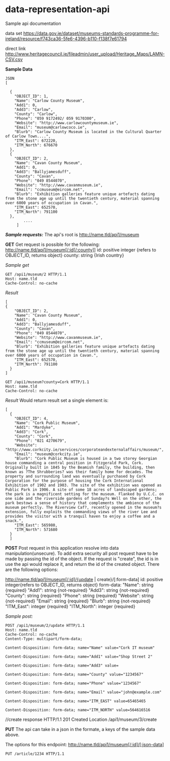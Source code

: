 # data-representation-api
Sample api documentation

data set
https://data.gov.ie/dataset/museums-standards-programme-for-ireland/resource/f743ca36-5fe6-4396-b110-f138f7e61794

direct link
http://www.heritagecouncil.ie/fileadmin/user_upload/Heritage_Maps/LAMN-CSV.csv

**Sample Data**

    JSON
    [
    
      {
        "OBJECT_ID": 1,
        "Name": "Carlow County Museum",
        "Add1": 0,
        "Add3": "Carlow",
        "County": "Carlow",
        "Phone": "059 9172492/ 059 9170300",
        "Website": "http://www.carlowcountymuseum.ie",
        "Email": "museum@carlowcoco.ie",
        "Blurb": "Carlow County Museum is located in the Cultural Quarter of Carlow Town....",
        "ITM_East": 672220,
        "ITM_North": 676670
      },
      {
        "OBJECT_ID": 2,
        "Name": "Cavan County Museum",
        "Add1": 0,
        "Add3": "Ballyjamesduff",
        "County": "Cavan",
        "Phone": "049 8544070",
        "Website": "http://www.cavanmuseum.ie",
        "Email": "ccmuseum@eircom.net",
        "Blurb": "Exhibition galleries feature unique artefacts dating from the stone age up until the twentieth century, material spanning over 6000 years of occupation in Cavan.",
        "ITM_East": 652570,
        "ITM_North": 791100
      },
            ....
         ]



***Sample requests:***
The api's root is http://name.tld/api1/museum

**GET**
Get request is possible for the following:
http://name.tld/api1/museum[/:id[/:county]]
id: positive integer {refers to OBJECT_ID, returns object}
county: string {Irish country}

*Sample get*

    GET /api1/museum/2 HTTP/1.1
    Host: name.tld
    Cache-Control: no-cache

*Result*

    [
    {
        "OBJECT_ID": 2,
        "Name": "Cavan County Museum",
        "Add1": 0,
        "Add3": "Ballyjamesduff",
        "County": "Cavan",
        "Phone": "049 8544070",
        "Website": "http://www.cavanmuseum.ie",
        "Email": "ccmuseum@eircom.net",
        "Blurb": "Exhibition galleries feature unique artefacts dating from the stone age up until the twentieth century, material spanning over 6000 years of occupation in Cavan.",
        "ITM_East": 652570,
        "ITM_North": 791100
      }
    ]

    GET /api1/museum?county=Cork HTTP/1.1
    Host: name.tld
    Cache-Control: no-cache

*Result*
Would return result set a single element is:

    [
      {
        "OBJECT_ID": 4,
        "Name": "Cork Public Museum",
        "Add1": "Mardyke",
        "Add3": "Cork",
        "County": "Cork",
        "Phone": "021 4270679",
        "Website": "http://www.corkcity.ie/services/corporateandexternalaffairs/museum/",
        "Email": "museum@corkcity.ie",
        "Blurb": "Cork Public Museum is housed in a two storey Georgian house commanding a central position in Fitzgerald Park, Cork. Originally built in 1845 by the Beamish family, the building, then known as ?The Shrubberies? was their family home for decades. The property and surrounding land was eventually purchased by Cork Corporation for the purpose of housing the Cork International Exhibition of 1902 and 1903. The site of the exhibition was opened as Public Park in 1906. A site of some 18 acres of landscaped gardens; the park is a magnificent setting for the museum. Flanked by U.C.C. on one side and the riverside gardens of Sunday?s Well on the other, the park bestows a sense of history that complements the ambience of the museum perfectly. The Riverview Caf?, recently opened in the museum?s extension, fully exploits the commanding views of the river Lee and provides the visitor with a tranquil haven to enjoy a coffee and a snack.",
        "ITM_East": 565980,
        "ITM_North": 571680
      }
      ]


**POST**
Post request in this application resolve into data manipulation(unsecure). To add extra security all post request have to be made by passing the id of the object. If the request is "create", the id is in use the api would replace it, and return the id of the created object.
There are the following options:

http://name.tld/api1/museum[/:id]/{update | create}/[:form-data]
id: positive integer{refers to OBJECT_ID, returns object}
form-data: 
    "Name": string {required}
    "Add1": string {not-required}
    "Add3": string {not-required}
    "County": string {required}
    "Phone": string {required}
    "Website": string {not-required}
    "Email": string {required}
    "Blurb": string {not-required}
    "ITM_East": integer {required}
    "ITM_North":  integer {required}

*Sample post:*

    POST /api1/museum/2/update HTTP/1.1
    Host: name.tld
    Cache-Control: no-cache
    Content-Type: multipart/form-data;
    
    Content-Disposition: form-data; name="Name" value="Cork IT museum"
    
    Content-Disposition: form-data; name="Add1" value="Shop Street 2"
    
    Content-Disposition: form-data; name="Add3" value=
    
    Content-Disposition: form-data; name="County" value="1234567"
    
    Content-Disposition: form-data; name="Phone" value="1234567"
    
    Content-Disposition: form-data; name="Email" value="john@example.com"
    
    Content-Disposition: form-data; name="ITM_EAST" value=65465465
    
    Content-Disposition: form-data; name="ITM_NORTH" value=564616516

//create response
HTTP/1.1 201 Created
Location /api1/museum/3/create

**PUT**
The api can take in a json in the formate, a keys of the sample data above. 

The options for this endpoint:
http://name.tld/api1/museum[/:id]/[:json-data]


```
PUT /article/1234 HTTP/1.1 

```
